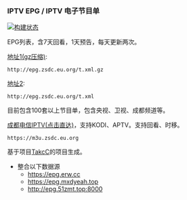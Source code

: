 ### IPTV EPG / IPTV 电子节目单 
[![构建状态](https://danzhu-01.coding.net/badges/cd-telecom-iptv/job/4743661/build.svg)](https://danzhu-01.coding.net/p/cd-telecom-iptv/ci/job)


EPG列表，含7天回看，1天预告，每天更新两次。

[地址1(gz压缩)](http://epg.zsdc.eu.org/t.xml.gz): 

    http://epg.zsdc.eu.org/t.xml.gz

[地址2](http://epg.zsdc.eu.org/t.xml): 

    http://epg.zsdc.eu.org/t.xml

目前包含100套以上节目单，包含央视、卫视、成都频道等。


[成都电信IPTV(点击直达)](https://m3u.zsdc.eu.org)，支持KODI、APTV。支持回看、时移。

    https://m3u.zsdc.eu.org

基于项目[TakcC](https://github.com/TakcC/PHP-EPG-Docker-Server)的项目生成。
- 整合以下数据源
    - https://epg.erw.cc
    - https://epg.mxdyeah.top
    - http://epg.51zmt.top:8000
